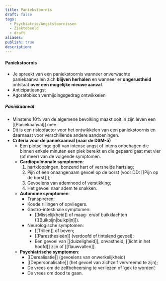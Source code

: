 ```yaml
---
title: Paniekstoornis
draft: false
tags:
  - Psychiatrie/Angststoornissen
  - Ziektebeeld
  - draft
aliases: 
publish: true
description:
---
```


#### Paniekstoornis
- Je spreekt van een paniekstoornis wanneer onverwachte paniekaanvallen zich **blijven herhalen** en wanneer er **ongerustheid** ontstaat **over een mogelijke nieuwe aanval**.
- Anticipatieangst
- Agorafobisch vermijdingsgedrag ontwikkelen


##### Paniekaanval
- Minstens 10% van de algemene bevolking maakt ooit in zijn leven een [[Paniekaanval]] mee.
- Dit is een risicofactor voor het ontwikkelen van een paniekstoornis en daarnaast voor verschillende andere aandoeningen. 
- **Criteria voor de paniekaanval (naar de DSM-5)**
    - Een plotselinge golf van intense angst of intens onbehagen die binnen enkele minuten een piek bereikt en die gepaard gaat met vier (of meer) van de volgende symptomen.
    - **Cardiopulmonale symptomen**:
	    1.  hartkloppingen, bonzend hart of versnelde hartslag;
	    2. Pijn of een onaangenaam gevoel op de borst (voor DD: [[Pijn op de borst]]);
	    3. Gevoelens van ademnood of verstikking;
	    4. Het gevoel naar adem te snakken.
    - **Autonome symptomen**:
	    - Transpireren;
	    - Koude rillingen of opvliegers.
	    - Gastro-intestinale symptomen:
		    - [[Misselijkheid]] of maag- en/of buikklachten ([[Buikpijn|buikpijn]]).
		- Neurologische symptomen:
			- [[Trillen]] of beven;
			- [[Paresthesieën]] (verdoofd of tintelend gevoel);
			- Een gevoel van [[duizeligheid]], onvastheid, [[licht in het hoofd]] zijn of [[flauwvallen]].
    - **Psychiatrische symptomen**:
	    - [[Derealisatie]] (gevoelens van onwerkelijkheid)
	    - [[Depersonalisatie]] (het gevoel van zichzelf vervreemd te zijn);
	    - De vrees om de zelfbeheersing te verliezen of ‘gek te worden’;
	    - De vrees om dood te gaan.
